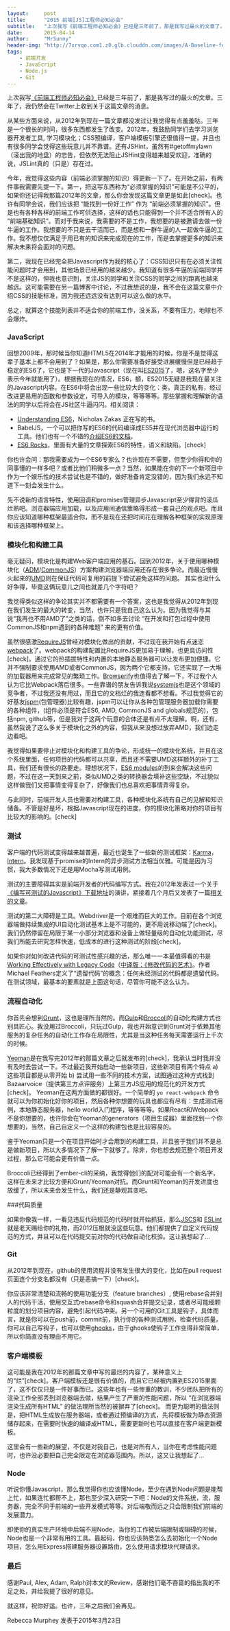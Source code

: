 ```yaml
---
layout:     post
title:      "2015 前端[JS]工程师必知必会"
subtitle:   "上次我写《前端工程师必知必会》已经是三年前了，那是我写过最火的文章了。三年了，我仍然会在Twitter上收到关于这篇文章的消息。"
date:       2015-04-14
author:     "MrSunny"
header-img: "http://7xrvqo.com1.z0.glb.clouddn.com/images/A-Baseline-for-Front-End-JS-Developers-2015.1e27ed7b.jpg"
tags:
    - 前端开发
    - JavaScript
    - Node.js
    - Git
---
```


上次我写[《前端工程师必知必会》](http://rmurphey.com/blog/2012/04/12/a-baseline-for-front-end-developers/)已经是三年前了，那是我写过的最火的文章。三年了，我仍然会在Twitter上收到关于这篇文章的消息。

从某些方面来说，从2012年到现在一篇文章都没发过让我觉得有点羞羞哒。三年是一个很长的时间，很多东西都发生了改变。2012年，我鼓励同学们去学习浏览器开发者工具, 学习模块化；CSS预编译，客户端模板引擎还很值得一提，并且也有很多同学会觉得这些玩意儿并不靠谱。还有JSHint，虽然有#getoffmylawn（滚出我的地盘）的忠告，但依然无法阻止JSHint变得越来越受欢迎，准确的说，JSLint真的（只是）存在过。

今年，我觉得这些内容（前端必须掌握的知识）得更新一下了。在开始之前，有两件事我需要先提一下。第一，把这写东西称为“必须掌握的知识”可能是不公平的，如果你还记得我那篇2012年的文章，那么你会发现这篇文章更是如此[check]。也许有同学会说，我们应该把 “能找到一份好工作” 作为 “前端必须掌握的知识”。但是也有各种各样的前端工作可供选择，这样的话也只能得到一个并不适合所有人的 “前端基础知识”。而对于我来说，我需要的不是工作，我想要的是被邀请去做一份牛逼的工作。我想要的不只是去干活而已，而是想和一群牛逼的人一起做牛逼的工作。我不想仅仅满足于用已有的知识来完成现在的工作，而是去掌握更多的知识来解决未来将会面对的问题。

第二，我现在已经完全把Javascript作为我的核心了：CSS知识只有在必须关注性能问题时才会用到，其他场景已经用的越来越少。我知道有很多牛逼的前端同学并不是这样的，但我也意识到，关注JS的同学和关注CSS的同学之间的距离也越来越远。这可能需要在另一篇博客中讨论，不过我想说的是，我不会在这篇文章中介绍CSS的技能标准，因为我还远远没有达到可以这么做的水平。

总之，就算这个技能列表并不适合你的前端工作，没关系，不要有压力，地球也不会爆炸。

### JavaScript

回想2009年，那时候当你知道HTML5在2014年才能用的时候，你是不是觉得这辈子基本上都不会用到了？如果是，那么你需要准备好接受进展缓慢但是已经趋于稳定的ES6了，它也是下一代的Javascript（现在叫[ES2015](https://esdiscuss.org/topic/javascript-2015)了，嗯，这名字至少表示今年就能用了）。根据我现在的情况，ES6，额，ES2015无疑是我现在最关注的Javascript内容。在ES6中将会出现一些比较大的变化：类，真正的私有，经过改进更易用的函数和参数设定，可导入的模块，等等等等。那些掌握和理解新的语法的同学以后将会在JS社区牛逼闪闪。相关阅读：
- [Understanding ES6](https://leanpub.com/understandinges6/read/)，Nicholas Zakas 正在写的书。
- BabelJS，一个可以把你写的ES6的代码编译成ES5并在现代浏览器中运行的工具。他们也有一个不错的[介绍ES6的文档](http://babeljs.io/docs/learn-es6/)。
- [ES6 Rocks](http://es6rocks.com/)，里面有大量的文章探索ES6的特性，语义和缺陷。[check]

你也许会问：那我需要成为一个ES6专家么？也许现在不需要，但至少你得和你的同事懂的一样多吧？或者比他们稍微多一点？当然，如果能在你的下一个新项目中作为一个娱乐性的技术尝试也是不错的，做好准备肯定没错的，因为我们永远不知道下一刻会发生什么。

先不说新的语言特性，使用回调和promises管理异步Javascript至少得背的滚瓜烂熟吧。浏览器端应用加载，以及应用间通信策略得形成一套自己的观点吧。而且你应该知道哪种框架最适合你，而不是现在还把时间花在理解各种框架的实现原理和该选择哪种框架上。

### 模块化和构建工具
毫无疑问，模块化是构建Web客户端应用的基石。回到2012年，关于使用哪种模块化（[ADM](https://github.com/amdjs/amdjs-api/blob/master/AMD.md)/[CommonJS](http://webpack.github.io/docs/commonjs.html)）方案构建浏览器端应用还存在很多争论。而最近慢慢火起来的[UMD](https://github.com/umdjs/umd)则在保证代码可复用的前提下尝试避免这样的问题。 其实也没什么好争得，毕竟这俩玩意儿之间也就差几个字符吧？

我觉得类似这样的争论其实并不都需要有一个答案，这也是我觉得从2012年到现在我们发生的最大的转变，当然，也许只是我自己这么认为。因为我觉得与其说“我再也不用AMD了”之类的话，倒不如多去讨论 “在开发和打包过程中使用CommonJS和npm遇到的各种难题” 来的更有价值。

虽然很感激[RequireJS](http://requirejs.org/)曾经对模块化做出的贡献，不过现在我开始有点迷恋[webpack](http://webpack.github.io/)了。webpack的构建配置比RequireJS更加易于理解，也更具访问性[check]。通过它的热插拔特性和内置的本地静态服务器可以让发布更加便捷。它并不强制要求使用AMD或者CommonJS，因为两个它都支持。它还实现了一大堆的加载器用来完成常见的繁琐工作。[Browserify](http://browserify.org/)也值得去了解一下，不过我个人认为它比Webpack落后很多。一些靠谱的朋友告诉我说[systemjs](https://github.com/systemjs/systemjs)也是这个领域的竞争者，不过我还没有用过，而且它的文档烂的我连看都不想看。不过我觉得它的好基友[jspm](http://jspm.io/)(包管理器)比较有趣，jspm可以让你从各种包管理服务器加载你需要的各种组件，(组件必须是符合ES6, AMD, CommonJS and globals规范的)，包括npm, github等，但是我对于这两个玩意的合体还是有点不太理解。啊，还有，虽然我说了这么多关于模块化之外的内容，但我从来没想过放弃AMD，我们边走边看吧。

我觉得如果要停止对模块化和构建工具的争论，形成统一的模块化系统，并且在这个系统里面，任何项目的代码都可以共享，而且还不需要UMD这样额外的补丁工具，我们还有很长的路要走。理想状况下，[ES6 modules](http://www.2ality.com/2014/09/es6-modules-final.html)的到来会解决这些问题，不过在这一天到来之前，类似UMD之类的转换器会填补这些空缺，不过貌似这样做我们又把事情变得复杂了，好像我们也总喜欢把事情弄得复杂。

与此同时，前端开发人员也需要对构建工具，各种模块化系统有自己的见解和知识储备。不管是好是坏，根据Javascript现在的进度，你的模块化策略对你的项目有比较大的影响的。[check]

### 测试
客户端的代码测试变得越来越普遍，最近也诞生了一些新的测试框架：[Karma](http://karma-runner.github.io/0.12/index.html)，[Intern](https://theintern.github.io/)。我发现基于promise的Intern的异步测试方法相当优雅。可能是因为习惯，我大多数情况下还是用Mocha写测试用例。

测试的主要障碍其实是前端开发者的代码编写方式。我在2012年发表过一个关于[《编写可测试的Javascript》](https://www.youtube.com/watch?v=OzjogCFO4Zo)[下载地址](http://savefrom.net/?url=https%3A%2F%2Fwww.youtube.com%2Fwatch%3Fv%3DOzjogCFO4Zo&utm_source=userjs-chrome&utm_medium=extensions&utm_campaign=link_modifier)的演讲，紧接着几个月后又发表了一篇[相关的文章](http://alistapart.com/article/writing-testable-javascript)。

测试的第二大障碍是工具。Webdriver是一个艰难而巨大的工作。目前在各个浏览器端做持续集成的UI自动化测试基本上是不可能的，更不用说移动端了[check]。我们仍然停留在局限于某一小部分浏览器和设备上做轻量级的自动化功能测试，尽我们所能去研究怎样快速，低成本的进行这种测试的阶段[check]。

如果你对如何改进代码的可测试性感兴趣的话，那么唯一一本最值得看的书是[Working Effectively with Legacy Code](http://www.amazon.com/Working-Effectively-Legacy-Michael-Feathers/dp/0131177052)（[中译版：《修改代码的艺术》](http://www.ituring.com.cn/book/536)。作者Michael Feathers定义了“遗留代码”的概念：任何未经测试的代码都是遗留代码。在测试领域，最基本的要素就是上面这句话，尽管你可能不这么认为。

### 流程自动化

你首先会想到[Grunt](http://gruntjs.com/)，这也是理所当然的。而[Gulp](http://gulpjs.com/)和[Broccoli](http://broccolijs.com/)的自动化构建方式也别具匠心。我没用过Broccoli，只玩过Gulp，我也开始意识到Grunt对于依赖其他服务的复杂任务的自动化工作存在局限性，尤其是当这种任务每天需要运行上千次的时候。

[Yeoman](http://yeoman.io/)是在我写完2012年的那篇文章之后就发布的[check]，我承认当时我并没有及时去尝试一下。不过最近我开始启动一些新项目，这些新项目有两个特点
a) 这些项目都是从零开始
b) 尝试用一些不同的技术方案，试图通过这种方式找到Bazaarvoice（提供第三方点评服务）上第三方JS应用的规范化的开发方式[check]。
Yeoman在这两方面做的都很好。一个简单的 `yo react-webpack` 命令就可以为你初始化好你的项目，然后各种你想要的玩具也都应有尽有：生成测试用例，本地静态服务器，hello world入门程序，等等等等。如果React和Webpack不是你想要的，也许你会在Yeoman的generators（项目生成器）里面找到一个你想要的，当然，自己自定义一个这样的构建包也是比较容易的。

鉴于Yeoman只是一个在项目开始时才会用到的构建工具，并且鉴于我们并不是总是做新项目，所以大多情况下了解一下就够了。除非，你也想去规范整个项目开发过程，那么它可能会更有价值一点。

Broccoli已经得到了ember-cli的采纳，我觉得他们的配对可能会有一个新名字，这样在未来才比较方便和Grunt/Yeoman对抗。而Grunt和Yeoman的开发进度也放缓了，所以未来会发生什么，我们还是静观其变吧。

###代码质量

如果你像我一样，一看见违反代码规范的代码时就开始抓狂，那么[JSCS](http://jscs.info/)和
[ESLint](http://eslint.org/)就是老天赐给你的礼物，而2012压根就没这些玩意。他们都提供了自定义代码规范的方式，并且可以在代码提交前对你的代码做自动化校验。这让我想起了...

### Git
从2012年到现在，github的使用流程并没有发生很大的变化，比如在pull request页面连个分支名都没有（只是恶搞一下）[check]。

你应该非常清楚和流畅的使用功能分支（feature branches）, 使用rebase合并别人的代码干活，使用交互式rebase命令和squash合并提交记录，或者尽可能细颗粒度的划分项目内容，避免引起代码冲突。另一个可用的Git工具是钩子，具体而言，就是你可以在push前，commit前，执行你的各种测试用例，检查代码质量。你可以自己写钩子，也可以使用[ghooks](https://www.npmjs.com/package/ghooks)，由于ghooks使钩子工作变得非常简单，所以你简直没有理由不用它。

### 客户端模板

这可能是我在2012年的那篇文章中写的最烂的内容了，某种意义上的“烂”[check]。客户端模板还是很有价值的，而且它已经被内置到ES2015里面了，这不仅仅只是一件好事而已。这些年也有一些惨重的教训，不少团队把所有的渲染工作全部丢到浏览器端去做，结果产生了严重的性能问题，所以 “在浏览器端渲染生成所有HTML” 的做法理所当然的被摒弃了[check]。 而更为聪明的做法则是，把HTML生成放在服务器端，或者通过预编译的方式，先将模板做为静态资源储存起来，在需要时快速的编译成HTML，需要更新时也可以直接在客户端更新模板。

这里会有一些新的展望，不仅是对我自己，也是对所有人，当你在考虑性能问题时，也许没必要把自己完全限定在浏览器范围内。所以，这又让我想起了...

### Node

听说你懂Javascript，那么我觉得你也应该懂Node，至少在遇到Node问题是能帮上忙，如果连忙都帮不上，那也至少深入研究一下吧：Node的文件系统，流，服务器，完全不同于前端的一些开发模式等等。对后端敬而远之只会限制我们前端的发展潜力。

即使你的真实生产环境中后端不用Node，当你的工作被后端限制或阻碍的时候，Node也是一个非常有用的工具。最起码，你也应该熟悉怎么去初始化一个Node项目，怎么用Express搭建服务器设置路由，怎么使用请求模块代理请求。

### 最后

感谢Paul, Alex, Adam, Ralph对本文的Review，感谢他们毫不吝啬的指出我的不足之处，并给我提了很好的意见。

就这样，祝你好运。也许，三年之后我们会再见。

Rebecca Murphey 发表于2015年3月23日
